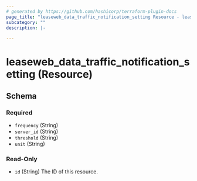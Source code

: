 ```yaml
---
# generated by https://github.com/hashicorp/terraform-plugin-docs
page_title: "leaseweb_data_traffic_notification_setting Resource - leaseweb"
subcategory: ""
description: |-
  
---
```


# leaseweb_data_traffic_notification_setting (Resource)





<!-- schema generated by tfplugindocs -->
## Schema

### Required

- `frequency` (String)
- `server_id` (String)
- `threshold` (String)
- `unit` (String)

### Read-Only

- `id` (String) The ID of this resource.
